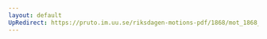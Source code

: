 ```yaml
---
layout: default
UpRedirect: https://pruto.im.uu.se/riksdagen-motions-pdf/1868/mot_1868__fk__16/mot_1868__fk__16-001.pdf
---
```

